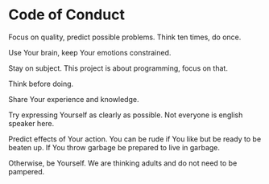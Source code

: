 # Code of Conduct

 Focus on quality, predict possible problems. Think ten times, do once.

 Use Your brain, keep Your emotions constrained.

 Stay on subject. This project is about programming, focus on that.

 Think before doing.

 Share Your experience and knowledge.

 Try expressing Yourself as clearly as possible. Not everyone
 is english speaker here.

 Predict effects of Your action. You can be rude if You
 like but be ready to be beaten up. If You throw garbage
 be prepared to live in garbage.

 Otherwise, be Yourself. We are thinking adults and do
 not need to be pampered.




